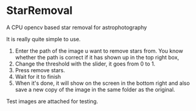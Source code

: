 # StarRemoval
A CPU opencv based star removal for astrophotography

It is really quite simple to use.

1. Enter the path of the image u want to remove stars from. You know whether the path is correct if it has shown up in the top right box,
2. Change the threshold with the slider, it goes from 0 to 1.
3. Press remove stars.
4. Wait for it to finish
5. When it's done, it will show on the screen in the bottom right and also save a new copy of the image in the same folder as the original.

Test images are attached for testing.